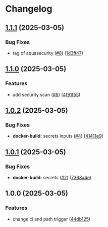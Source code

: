 # Changelog

## [1.1.1](https://github.com/iExecBlockchainComputing/github-actions-workflows/compare/docker-build-v1.1.0...docker-build-v1.1.1) (2025-03-05)


### Bug Fixes

* tag of aquasecurity ([#8](https://github.com/iExecBlockchainComputing/github-actions-workflows/issues/8)) ([1d3ff47](https://github.com/iExecBlockchainComputing/github-actions-workflows/commit/1d3ff475697b55b43dd42eb600d41cd42d8d0d37))

## [1.1.0](https://github.com/iExecBlockchainComputing/github-actions-workflows/compare/docker-build-v1.0.2...docker-build-v1.1.0) (2025-03-05)


### Features

* add security scan ([#6](https://github.com/iExecBlockchainComputing/github-actions-workflows/issues/6)) ([4f91f55](https://github.com/iExecBlockchainComputing/github-actions-workflows/commit/4f91f5525d8c7986d9aa1b1273ec229da39a7dec))

## [1.0.2](https://github.com/iExecBlockchainComputing/github-actions-workflows/compare/docker-build-v1.0.1...docker-build-v1.0.2) (2025-03-05)


### Bug Fixes

* **docker-build:** secrets inputs ([#4](https://github.com/iExecBlockchainComputing/github-actions-workflows/issues/4)) ([41411e9](https://github.com/iExecBlockchainComputing/github-actions-workflows/commit/41411e9b11230d6afad0fc8b2cf60b99154448d9))

## [1.0.1](https://github.com/iExecBlockchainComputing/github-actions-workflows/compare/docker-build-v1.0.0...docker-build-v1.0.1) (2025-03-05)


### Bug Fixes

* **docker-build:** secrets ([#2](https://github.com/iExecBlockchainComputing/github-actions-workflows/issues/2)) ([7368a4e](https://github.com/iExecBlockchainComputing/github-actions-workflows/commit/7368a4e617903a09e0b426d50d8b99abb7107bf9))

## 1.0.0 (2025-03-05)


### Features

* change ci and path trigger ([44db125](https://github.com/iExecBlockchainComputing/github-actions-workflows/commit/44db1257a68422bcec273a80f75173012cb30f56))
